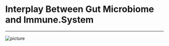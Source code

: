 # Interplay Between Gut Microbiome and Immune.System
---

![picture](Intership/readme/cell.counts.proportion.30.3.18.png)